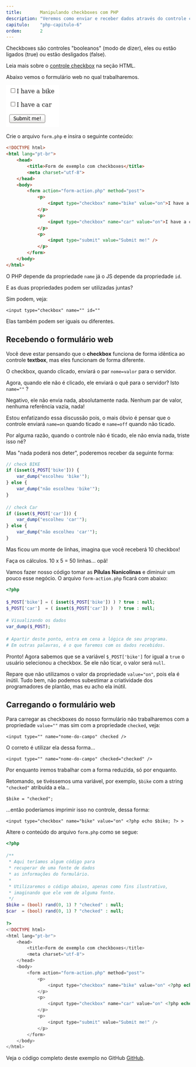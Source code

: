 ```yaml
---
title:       Manipulando checkboxes com PHP
description: "Veremos como enviar e receber dados através do controle checkbox (input type='check')"
capitulo:    "php-capitulo-6"
ordem:       2
---
```


Checkboxes são controles "booleanos" (modo de dizer), eles ou estão ligados (true) ou estão desligados (false).

Leia mais sobre o [controle checkbox](/html-css/formularios/checkbox/) na seção HTML.

Abaixo vemos o formulário web no qual trabalharemos.

!["Figura ilustrando os controles checkboxes"](form-checkboxes.png "Figura ilustrando os controles checkboxes")

Crie o arquivo `form.php` e insira o seguinte conteúdo:

```html
<!DOCTYPE html>
<html lang="pt-br">
    <head>
        <title>Form de exemplo com checkboxes</title>
        <meta charset="utf-8">
    </head>
    <body>
        <form action="form-action.php" method="post">
            <p>
                <input type="checkbox" name="bike" value="on">I have a bike
            </p>
            <p>
                <input type="checkbox" name="car" value="on">I have a car
            </p>
            <p>
                <input type="submit" value="Submit me!" />
            </p>
        </form>
    </body>
</html>
```

O PHP depende da propriedade `name` já o JS depende da propriedade `id`.

E as duas propriedades podem ser utilizadas juntas?

Sim podem, veja:

    <input type="checkbox" name="" id=""

Elas também podem ser iguais ou diferentes.



Recebendo o formulário web
---

Você deve estar pensando que o __checkbox__ funciona de forma idêntica ao controle __textbox__, mas eles funcionam de 
forma diferente.

O checkbox, quando clicado, enviará o par `nome=valor` para o servidor.

Agora, quando ele não é clicado, ele enviará o quê para o servidor? Isto `name=""` ?

Negativo, ele não envia nada, absolutamente nada. Nenhum par de valor, nenhuma referência vazia, nada!

Estou enfatizando essa discussão pois, o mais óbvio é pensar que o controle enviará `name=on` quando ticado e `name=off`
quando não ticado.

Por alguma razão, quando o controle não é ticado, ele não envia nada, triste isso né?

Mas "nada poderá nos deter", poderemos receber da seguinte forma:


```php
// check BIKE
if (isset($_POST['bike'])) {
    var_dump("escolheu 'bike'");
} else {
    var_dump("não escolheu 'bike'");
}

// check Car
if (isset($_POST['car'])) {
    var_dump("escolheu 'car'");
} else {
    var_dump("não escolheu 'car'");
}
```

Mas ficou um monte de linhas, imagina que você receberá 10 checkbox!

Faça os cálculos. 10 x 5 = 50 linhas... opâ!

Vamos fazer nosso código tomar as __Pílulas Nanicolinas__ e diminuir um pouco esse negócio. O arquivo `form-action.php`
ficará com abaixo:

```php
<?php

$_POST['bike'] = ( isset($_POST['bike']) ) ? true : null;
$_POST['car']  = ( isset($_POST['car']) )  ? true : null;

# Visualizando os dados
var_dump($_POST);

# Apartir deste ponto, entra em cena a lógica de seu programa.
# Em outras palavras, é o que faremos com os dados recebidos.
```

Pronto! Agora sabemos que se a variável `$_POST['bike']` for igual a `true` o usuário selecionou a checkbox. Se ele não
ticar, o valor será `null`.

Repare que não utilizamos o valor da propriedade `value="on"`, pois ela é inútil. Tudo bem, não podemos subestimar a 
criatividade dos programadores de plantão, mas eu acho ela inútil. 




Carregando o formulário web
---

Para carregar as checkboxes do nosso formulário não trabalharemos com a propriedade `value=""` mas sim com a propriedade
`checked`, veja:

    <input type="" name="nome-do-campo" checked />

O correto é utilizar ela dessa forma...

    <input type="" name="nome-do-campo" checked="checked" />

Por enquanto iremos trabalhar com a forma reduzida, só por enquanto.

Retomando, se tivéssemos uma variável, por exemplo, `$bike` com a string `"checked"` atribuída a ela...

    $bike = "checked";

...então poderíamos imprimir isso no controle, dessa forma:

    <input type="checkbox" name="bike" value="on" <?php echo $bike; ?> >

Altere o conteúdo do arquivo `form.php` como se segue:

```php
<?php

/**
 * Aqui teríamos algum código para
 * recuperar de uma fonte de dados
 * as informações do formulário.
 *
 * Utilizaremos o código abaixo, apenas como fins ilustrativo,
 * imaginando que ele vem de alguma fonte.
 */
$bike = (bool) rand(0, 1) ? "checked" : null;
$car  = (bool) rand(0, 1) ? "checked" : null;

?>
<!DOCTYPE html>
<html lang="pt-br">
    <head>
        <title>Form de exemplo com checkboxes</title>
        <meta charset="utf-8">
    </head>
    <body>
        <form action="form-action.php" method="post">
            <p>
                <input type="checkbox" name="bike" value="on" <?php echo $bike; ?> >I have a bike
            </p>
            <p>
                <input type="checkbox" name="car" value="on" <?php echo $car; ?> >I have a car
            </p>
            <p>
                <input type="submit" value="Submit me!" />
            </p>
        </form>
    </body>
</html>
```

Veja o código completo deste exemplo no GitHub
[GitHub](https://github.com/devfuria/php-exemplos/tree/master/checkbox "link-externo").